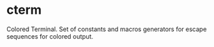# cterm
Colored Terminal. Set of constants and macros generators for escape sequences for colored output.
